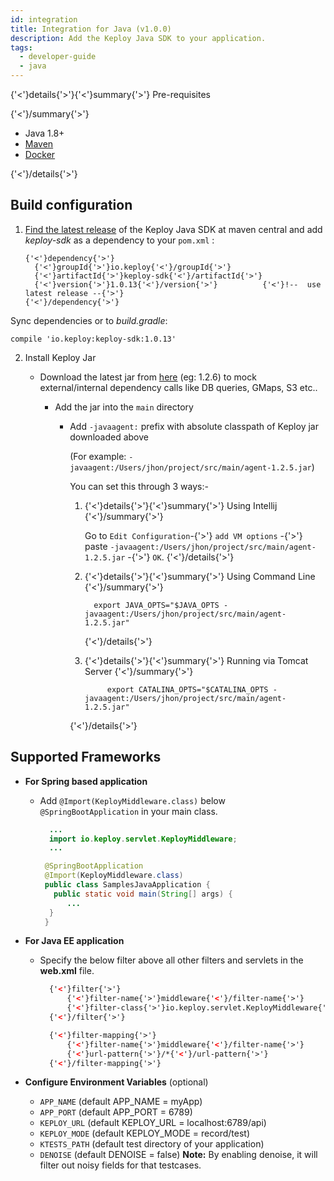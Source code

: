 ```yaml
---
id: integration
title: Integration for Java (v1.0.0)
description: Add the Keploy Java SDK to your application.
tags:
  - developer-guide
  - java
---
```


{'<'}details{'>'}{'<'}summary{'>'}
Pre-requisites

{'<'}/summary{'>'}

- Java 1.8+
- [Maven](https://maven.apache.org/)
- [Docker](https://www.docker.com/)

{'<'}/details{'>'}

## Build configuration

1.  [Find the latest release](https://search.maven.org/artifact/io.keploy/keploy-sdk) of the Keploy Java SDK at maven
    central and add _keploy-sdk_ as a dependency to your `pom.xml` :

        {'<'}dependency{'>'}
          {'<'}groupId{'>'}io.keploy{'<'}/groupId{'>'}
          {'<'}artifactId{'>'}keploy-sdk{'<'}/artifactId{'>'}
          {'<'}version{'>'}1.0.13{'<'}/version{'>'}          {'<'}!--  use latest release --{'>'}
        {'<'}/dependency{'>'}

Sync dependencies or to _build.gradle_:

    compile 'io.keploy:keploy-sdk:1.0.13'

2. Install Keploy Jar

   - Download the latest jar from [here](https://search.maven.org/artifact/io.keploy/keploy-sdk/1.2.6/jar) (eg: 1.2.6) to mock external/internal dependency calls like DB queries, GMaps, S3 etc..

     - Add the jar into the `main` directory

       - Add `-javaagent:` prefix with absolute classpath of Keploy jar downloaded above

         (For example: `-javaagent:/Users/jhon/project/src/main/agent-1.2.5.jar`)

         You can set this through 3 ways:-

         1. {'<'}details{'>'}{'<'}summary{'>'}
            Using Intellij
            {'<'}/summary{'>'}

            Go to `Edit Configuration`-{'>'} `add VM options` -{'>'} paste `-javaagent:/Users/jhon/project/src/main/agent-1.2.5.jar` -{'>'} `OK`.
            {'<'}/details{'>'}

         2. {'<'}details{'>'}{'<'}summary{'>'}
            Using Command Line
            {'<'}/summary{'>'}

            ```
              export JAVA_OPTS="$JAVA_OPTS -javaagent:/Users/jhon/project/src/main/agent-1.2.5.jar"
            ```

            {'<'}/details{'>'}

         3. {'<'}details{'>'}{'<'}summary{'>'}
            Running via Tomcat Server
            {'<'}/summary{'>'}

            ```
                 export CATALINA_OPTS="$CATALINA_OPTS -javaagent:/Users/jhon/project/src/main/agent-1.2.5.jar"
            ```

         {'<'}/details{'>'}

## Supported Frameworks

- **For Spring based application**

  - Add `@Import(KeployMiddleware.class)` below `@SpringBootApplication` in your main class.

    ```java
      ...
      import io.keploy.servlet.KeployMiddleware;
      ...

     @SpringBootApplication
     @Import(KeployMiddleware.class)
     public class SamplesJavaApplication {
       public static void main(String[] args) {
          ...
      }
     }
    ```

- **For Java EE application**

  - Specify the below filter above all other filters and servlets in the **web.xml** file.

    ```xml
      {'<'}filter{'>'}
          {'<'}filter-name{'>'}middleware{'<'}/filter-name{'>'}
          {'<'}filter-class{'>'}io.keploy.servlet.KeployMiddleware{'<'}/filter-class{'>'}
      {'<'}/filter{'>'}

      {'<'}filter-mapping{'>'}
          {'<'}filter-name{'>'}middleware{'<'}/filter-name{'>'}
          {'<'}url-pattern{'>'}/*{'<'}/url-pattern{'>'}
      {'<'}/filter-mapping{'>'}
    ```

- **Configure Environment Variables** (optional)

  - `APP_NAME` (default APP_NAME = myApp)
  - `APP_PORT` (default APP_PORT = 6789)
  - `KEPLOY_URL` (default KEPLOY_URL = localhost:6789/api)
  - `KEPLOY_MODE` (default KEPLOY_MODE = record/test)
  - `KTESTS_PATH` (default test directory of your application)
  - `DENOISE` (default DENOISE = false)
    **Note:** By enabling denoise, it will filter out noisy fields for that testcases.
